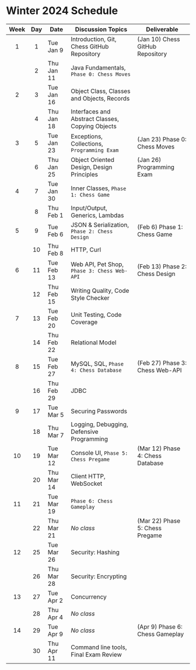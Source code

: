 # Winter 2024 Schedule

| Week | Day | Date       | Discussion Topics                                | Deliverable                      |
| :--: | :-: | ---------- | ------------------------------------------------ | -------------------------------- |
|  1   |  1  | Tue Jan 9  | Introduction, Git, Chess GitHub Repository       | (Jan 10) Chess GitHub Repository |
|      |  2  | Thu Jan 11 | Java Fundamentals, `Phase 0: Chess Moves`        |                                  |
|  2   |  3  | Tue Jan 16 | Object Class, Classes and Objects, Records       |                                  |
|      |  4  | Thu Jan 18 | Interfaces and Abstract Classes, Copying Objects |                                  |
|  3   |  5  | Tue Jan 23 | Exceptions, Collections, `Programming Exam`      | (Jan 23) Phase 0: Chess Moves    |
|      |  6  | Thu Jan 25 | Object Oriented Design, Design Principles        | (Jan 26) Programming Exam        |
|  4   |  7  | Tue Jan 30 | Inner Classes, `Phase 1: Chess Game`             |                                  |
|      |  8  | Thu Feb 1  | Input/Output, Generics, Lambdas                  |                                  |
|  5   |  9  | Tue Feb 6  | JSON & Serialization, `Phase 2: Chess Design`    | (Feb 6) Phase 1: Chess Game      |
|      | 10  | Thu Feb 8  | HTTP, Curl                                       |                                  |
|  6   | 11  | Tue Feb 13 | Web API, Pet Shop, `Phase 3: Chess Web-API`      | (Feb 13) Phase 2: Chess Design   |
|      | 12  | Thu Feb 15 | Writing Quality, Code Style Checker              |                                  |
|  7   | 13  | Tue Feb 20 | Unit Testing, Code Coverage                      |                                  |
|      | 14  | Thu Feb 22 | Relational Model                                 |                                  |
|  8   | 15  | Tue Feb 27 | MySQL, SQL, `Phase 4: Chess Database`            | (Feb 27) Phase 3: Chess Web-API  |
|      | 16  | Thu Feb 29 | JDBC                                             |                                  |
|  9   | 17  | Tue Mar 5  | Securing Passwords                               |                                  |
|      | 18  | Thu Mar 7  | Logging, Debugging, Defensive Programming        |                                  |
|  10  | 19  | Tue Mar 12 | Console UI, `Phase 5: Chess Pregame`             | (Mar 12) Phase 4: Chess Database |
|      | 20  | Thu Mar 14 | Client HTTP, WebSocket                           |                                  |
|  11  | 21  | Tue Mar 19 | `Phase 6: Chess Gameplay`                        |                                  |
|      | 22  | Thu Mar 21 | _No class_                                       | (Mar 22) Phase 5: Chess Pregame  |
|  12  | 25  | Tue Mar 26 | Security: Hashing                                |                                  |
|      | 26  | Thu Mar 28 | Security: Encrypting                             |                                  |
|  13  | 27  | Tue Apr 2  | Concurrency                                      |                                  |
|      | 28  | Thu Apr 4  | _No class_                                       |                                  |
|  14  | 29  | Tue Apr 9  | _No class_                                       | (Apr 9) Phase 6: Chess Gameplay  |
|      | 30  | Thu Apr 11 | Command line tools, Final Exam Review            |                                  |
